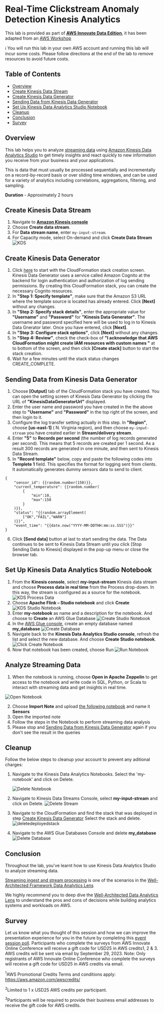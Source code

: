 # Real-Time Clickstream Anomaly Detection Kinesis Analytics

This lab is provided as part of **[AWS Innovate Data Edition](https://aws.amazon.com/events/aws-innovate/data/)**,  it has been adapted from an [AWS Workshop](https://catalog.us-east-1.prod.workshops.aws/workshops/976050cc-0606-4b23-b49f-ca7b8ac4b153/en-US/300/320-main-lab)

ℹ️ You will run this lab in your own AWS account and running this lab will incur some costs. Please follow directions at the end of the lab to remove resources to avoid future costs.

## Table of Contents  
* [Overview](#overview)   
* [Create Kinesis Data Stream](#create-kinesis-data-stream)  
* [Create Kinesis Data Generator](#create-kinesis-data-generator)  
* [Sending Data from Kinesis Data Generator](#sending-data-from-kinesis-data-generator)
* [Set Up Kinesis Data Analytics Studio Notebook](#set-up-kinesis-data-analytics-studio-notebook)
* [Cleanup](#cleanup)
* [Conclusion](#conclusion)
* [Survey](#survey)


## Overview
This lab helps you to analyze [streaming data](https://aws.amazon.com/streaming-data/) using [Amazon Kinesis Data Analytics Studio](https://aws.amazon.com/kinesis/data-analytics/features/?nc=sn&loc=2) to get timely insights and react quickly to new information you receive from your business and your applications. 

This is data that must usually be processed sequentially and incrementally on a record-by-record basis or over sliding time windows, and can be used for a variety of analytics including correlations, aggregations, filtering, and sampling.

**Duration** - Approximately 2 hours

## Create Kinesis Data Stream
1. Navigate to [**Amazon Kinesis console**](https://us-east-1.console.aws.amazon.com/kinesis/home?region=us-east-1#/streams)
1. Choose **Create data stream**.
1. For **Data stream name**, enter ```my-input-stream```.
1. For Capacity mode, select On-demand and click **Create Data Stream**
![KDS](./images/create-kds.png)

## Create Kinesis Data Generator
1. Click [here](https://console.aws.amazon.com/cloudformation/home?region=us-east-1#/stacks/new?stackName=Kinesis-Data-Generator-Cognito-User&templateURL=https://aws-kdg-tools.s3.us-west-2.amazonaws.com/cognito-setup.json) to start with the CloudFormation stack creation screen. 
Kinesis Data Generator uses a service called Amazon Cognito at the backend for login authentication and authorization of log sending permissions. 
By creating this CloudFormation stack, you can create the necessary Cognito resources.
1. In **"Step 1: Specify template"**, make sure that the Amazon S3 URL where the template source is located has already entered. Click **[Next]** without any changes.
1. In **"Step 2: Specify stack details"**, enter the appropriate value for **"Username"** and **"Password"** for **"Kinesis Data Generator"**. The username and password specified here will be used to log in to Kinesis Data Gnerator later. Once you have entered, click **[Next]**.
1. In **"Step 3: Configure stack options"**, click **[Next]** without any changes.
1. In **"Step 4: Review"**, check the check-box of **"I acknowledge that AWS CloudFormation might create IAM resources with custom names "** at to bottom of the screen, and then click **[Create stack]** button to start the stack creation.
1. Wait for a few minutes until the stack status changes  CREATE_COMPLETE.

## Sending Data from Kinesis Data Generator
1. Choose **[Output]** tab of the CloudFormation stack you have created. You can open the setting screen of Kinesis Data Generator by clicking the URL of **"KinesisDataGeneratorUrl"** displayed.
1. Enter the user name and password you have created in the the above step to **"Username"** and **"Password"** in the top right of the screen, and then login to it.
1. Configure the log transfer setting actually in this step. In **"Region"**, choose **[us-east-1]** ( N. Virginia region), and then choose ```my-input-stream``` you have created earlier in **Stream/delivery stream**.
1. Enter **"5"** to **Records per second** (the number of log records generated per second). This means that 5 records are created per 1 second. As a result 300 records are generated in one minute, and then sent to Kinesis Data Stream.
1. In **"Record template"** below, copy and paste the following codes into **Templete 1** field. This specifies the format for logging sent from clients. 
It automatically generates dummy sensors data to send to client.
```
{
    "sensor_id": {{random.number(150)}},
    "current_temperature": {{random.number(
        {
            "min":10,
            "max":150
        }
    )}},
    "status": "{{random.arrayElement(
        ["OK","FAIL","WARN"]
    )}}",
    "event_time": "{{date.now("YYYY-MM-DDTHH:mm:ss.SSS")}}"
}
```
6. Click **[Send data]** button at last to start sending the data. The Data continues to be sent to Kinesis Data Stream until you click [Stop Sending Data to Kinesis] displayed in the pop-up menu or close the browser tab.

## Set Up Kinesis Data Analytics Studio Notebook
1. From the **Kinesis console**, select **my-input-stream** Kinesis data stream and choose **Process data in real time** from the Process drop-down. In this way, the stream is configured as a source for the notebook.
![KDS Process Data](/images/kds-processdata.png)
1. Choose **Apache Flink – Studio notebook** and click **Create**
![KDS Studio Notebook](/images/kds-studio-notebook.png)
1. Enter **my-notebook** as name and a description for the notebook. And choose to **Create** an AWS Glue Database
![Create Studio Notebook](/images/create-studio-notebook.png)
1. In the [AWS Glue console](https://us-east-1.console.aws.amazon.com/glue/home?region=us-east-1#/v2/data-catalog/databases), create an empty database named **my_database**
![Create Database](/images/create-database.png)
1. Navigate back to the **Kinesis Data Analytics Studio console**, refresh the list and select the new database. And choose **Create Studio notebook**.
![Click Create Notebook](/images/create-studio-notebook-click.png)
1. Now that notebook has been created, choose Run
![Run Notebook](/images/notebook-run.png)

## Analyze Streaming Data
1. When the notebook is running, choose **Open in Apache Zeppelin** to get access to the notebook and write code in SQL, Python, or Scala to interact with streaming data and get insights in real time.

![Open Notebook](/images/notebook-open.png)

2. Choose **Import Note** and upload [the following notebook](./scripts/Sensors.zpln) and name it **Sensors**
3. Open the imported note
4. Follow the steps in the Notebook to perform streaming data analysis
5. Please stop and [Sending Data from Kinesis Data Generator](#sending-data-from-kinesis-data-generator) again if you don't see the result in the queries

## Cleanup
Follow the below steps to cleanup your account to prevent any aditional charges:
1. Navigate to the Kinesis Data Analytics Notebooks. Select the 'my-notebook' and click on Delete.
    
    ![Delete Notebook](./images/delete-notebook.png)
2. Navigate to Kinesis Data Streams Console, select **my-input-stream** and click on Delete.
    ![Delete Stream](./images/delete-stream.png)
3. Navigate to the CloudFormation and find the stack that was deployed in step [Create Kinesis Data Generator](#create-kinesis-data-generator) 
Select the stack and delete. 
    ![deletedeployedstack](./images/deletedeployedstack.png)
4. Navigate to the AWS Glue Databases Console and delete **my_database**
    ![Delete Database](./images/delete-database.png)
            
## Conclusion
Throughout the lab, you've learnt how to use Kinesis Data Analytics Studio to analyze streaming data.

[Streaming ingest and stream processing](https://docs.aws.amazon.com/wellarchitected/latest/analytics-lens/streaming-data-processing.html) is one of the scenarios in the [Well-Architected Framework Data Analytics Lens](https://docs.aws.amazon.com/wellarchitected/latest/analytics-lens/analytics-lens.html)

We highly recommend you to deep dive the [Well-Architected Data Analytics Lens](https://docs.aws.amazon.com/wellarchitected/latest/analytics-lens/analytics-lens.html) to understand the pros and cons of decisions while building analytics systems and workloads on AWS.

## Survey
Let us know what you thought of this session and how we can improve the presentation experience for you in the future by completing this [event session poll](https://amazonmr.au1.qualtrics.com/jfe/form/SV_1U4cxprfqLngWGy?Session=HOL04). Participants who complete the surveys from AWS Innovate Online Conference will receive a gift code for USD25 in AWS credits1, 2 & 3. AWS credits will be sent via email by September 29, 2023.
Note: Only registrants of AWS Innovate Online Conference who complete the surveys will receive a gift code for USD25 in AWS credits via email.

<sup>1</sup>AWS Promotional Credits Terms and conditions apply: https://aws.amazon.com/awscredits/ 

<sup>2</sup>Limited to 1 x USD25 AWS credits per participant.

<sup>3</sup>Participants will be required to provide their business email addresses to receive the gift code for AWS credits.

